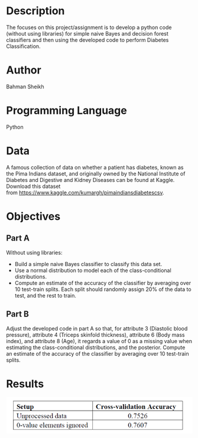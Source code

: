 # Description

The focuses on this project/assignment is to develop a python code (without using libraries) for simple naive Bayes and decision forest classifiers and then using the developed code to perform Diabetes Classification.

# Author
Bahman Sheikh

# Programming Language
Python

# Data
A famous collection of data on whether a patient has diabetes, known as the Pima Indians dataset, and originally owned by the National Institute of Diabetes and Digestive and Kidney Diseases can be found at Kaggle. Download this dataset from https://www.kaggle.com/kumargh/pimaindiansdiabetescsv. 

# Objectives

## Part A 
Without using libraries:
- Build a simple naive Bayes classifier to classify this data set. 
- Use a normal distribution to model each of the class-conditional distributions.
- Compute an estimate of the accuracy of the classifier by averaging over 10 test-train splits. Each split should randomly assign 20% of the data to test, and the rest to train.

## Part B
Adjust the developed code in part A so that, for attribute 3 (Diastolic blood pressure), attribute 4 (Triceps skinfold thickness), attribute 6 (Body mass index), and attribute 8 (Age), it regards a value of 0 as a missing value when estimating the class-conditional distributions, and the posterior. Compute an estimate of the accuracy of the classifier by averaging over 10 test-train splits.

# Results
![GitHub Logo](/Diabetes%20Classification/IMG/1.png)


